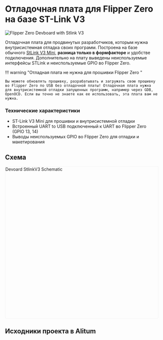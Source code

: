 
# Отладочная плата для Flipper Zero на базе ST-Link V3

![Flipper Zero Devboard with Stlink V3 ](https://cdn.flipperzero.one/devboard-stlinkv3.png)

Отладочная плата для продвинутых разработчиков, которым нужна внутрисистемная отладка своих программ. Построена на базе обычного [StLink V3 Mini](https://www.st.com/en/development-tools/stlink-v3mini.html), **разница только в формфакторе** и удобстве подключения. Дополнительно на плату выведены неиспользуемые интерфейсы STLink и неиспользуемые GPIO во Flipper Zero.

!!! warning "Отладная плата не нужна для прошивки Flipper Zero "

    Вы можете обновлять прошивку, разрабатывать и загружать свою прошивку во Flipper Zero по USB без отладочной платы! Отладочная плата нужна для внутрисистемной отладки запущенных программ, например через GDB, OpenOCD. Если вы точно не знаете как ее использовать, эта плата вам не нужна.    

### Технические характеристики

* ST-Link V3 Mini для прошивки и внутрисистемной отладки
* Встроенный UART to USB подключенный к UART во Flipper Zero (GPIO 13, 14)
* Выводы неиспользуемых GPIO во Flipper Zero для отладки и макетирования


## Схема

<script src="https://viewer.altium.com/client/static/js/embed.js"></script>
<div class="altium-ecad-viewer" data-project-src="0ec64b13-433d-419c-8d70-d2e84bef7532" style="border-radius: 0px 0px 4px 4px; height: 500px; border-style: solid; border-width: 1px; border-color: rgb(241, 241, 241); overflow: hidden; max-width: 1280px; max-height: 700px; box-sizing: border-box;">Devoard StlinkV3 Schematic</div>

## Исходники проекта в Alitum